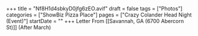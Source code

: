 +++
title = "Nf8H1d4sbkyD0jfg6zEO.avif"
draft = false
tags = ["Photos"]
categories = ["ShowBiz Pizza Place"]
pages = ["Crazy Colander Head Night (Event)"]
startDate = ""
+++
Letter From [[Savannah, GA (6700 Abercorn St)]] (After March)
